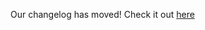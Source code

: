 Our changelog has moved! Check it out [here](https://github.com/TapResearch/TapResearch-iOS-SDK/wiki)
